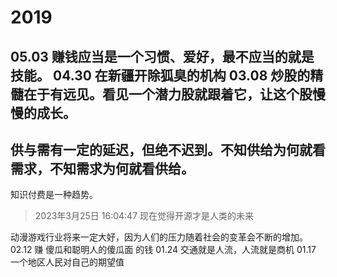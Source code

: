 # 2019
05.03 赚钱应当是一个习惯、爱好，最不应当的就是技能。
04.30 在新疆开除狐臭的机构
03.08 
炒股的精髓在于有远见。看见一个潜力股就跟着它，让这个股慢慢的成长。
-
供与需有一定的延迟，但绝不迟到。不知供给为何就看需求，不知需求为何就看供给。
-
知识付费是一种趋势。
> 2023年3月25日 16:04:47 现在觉得开源才是人类的未来

动漫游戏行业将来一定大好，因为人们的压力随着社会的变革会不断的增加。
02.12 赚 傻瓜和聪明人的傻瓜面 的钱
01.24 交通就是人流，人流就是商机
01.17 一个地区人民对自己的期望值
